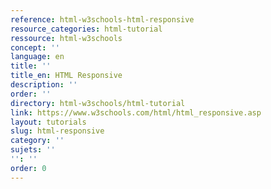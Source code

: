 ```yaml
---
reference: html-w3schools-html-responsive
resource_categories: html-tutorial
ressource: html-w3schools
concept: ''
language: en
title: ''
title_en: HTML Responsive
description: ''
order: ''
directory: html-w3schools/html-tutorial
link: https://www.w3schools.com/html/html_responsive.asp
layout: tutorials
slug: html-responsive
category: ''
sujets: ''
'': ''
order: 0
---
```

